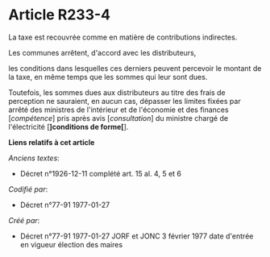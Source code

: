 # Article R233-4

La taxe est recouvrée comme en matière de contributions indirectes. 

Les communes arrêtent, d'accord avec les distributeurs,

les conditions dans lesquelles ces derniers peuvent percevoir le montant de la taxe, en même temps que les sommes qui leur
sont dues. 

Toutefois, les sommes dues aux distributeurs au titre des frais de perception ne sauraient, en aucun cas, dépasser les
limites fixées par arrêté des ministres de l'intérieur et de l'économie et des finances [*compétence*] pris après avis
[*consultation*] du ministre chargé de l'électricité [**]conditions de forme[**].

**Liens relatifs à cet article**

_Anciens textes_:

  - Décret n°1926-12-11 complété art. 15 al. 4, 5 et 6

_Codifié par_:

  - Décret n°77-91 1977-01-27

_Créé par_:

  - Décret n°77-91 1977-01-27 JORF et JONC 3 février 1977 date d'entrée en vigueur élection des maires
